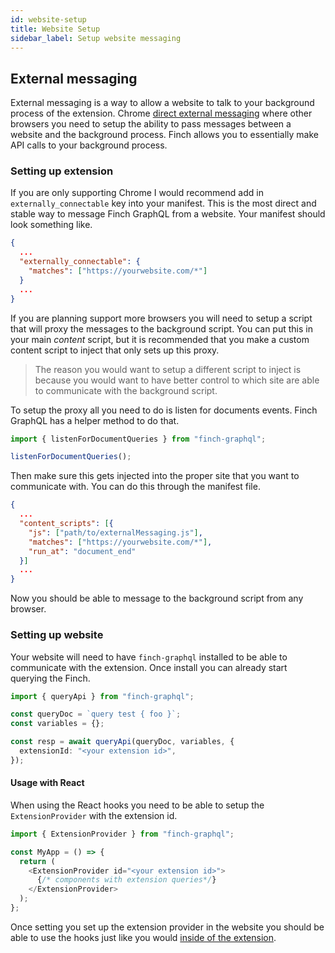 ```yaml
---
id: website-setup
title: Website Setup
sidebar_label: Setup website messaging
---
```


## External messaging

External messaging is a way to allow a website to talk to your background process of the extension. Chrome [direct external messaging](https://developer.chrome.com/docs/extensions/mv3/messaging/#external-webpage) where other browsers you need to setup the ability to pass messages between a website and the background process. Finch allows you to essentially make API calls to your background process.

### Setting up extension

If you are only supporting Chrome I would recommend add in `externally_connectable` key into your manifest. This is the most direct and stable way to message Finch GraphQL from a website. Your manifest should look something like.

```json
{
  ...
  "externally_connectable": {
    "matches": ["https://yourwebsite.com/*"]
  }
  ...
}
```

If you are planning support more browsers you will need to setup a script that will proxy the messages to the background script. You can put this in your main _content_ script, but it is recommended that you make a custom content script to inject that only sets up this proxy.

> The reason you would want to setup a different script to inject is because you would want to have better control to which site are able to communicate with the background script.

To setup the proxy all you need to do is listen for documents events. Finch GraphQL has a helper method to do that.

```typescript
import { listenForDocumentQueries } from "finch-graphql";

listenForDocumentQueries();
```

Then make sure this gets injected into the proper site that you want to communicate with. You can do this through the manifest file.

```json
{
  ...
  "content_scripts": [{
    "js": ["path/to/externalMessaging.js"],
    "matches": ["https://yourwebsite.com/*"],
    "run_at": "document_end"
  }]
  ...
}
```

Now you should be able to message to the background script from any browser.

### Setting up website

Your website will need to have `finch-graphql` installed to be able to communicate with the extension. Once install you can already start querying the Finch.

```typescript
import { queryApi } from "finch-graphql";

const queryDoc = `query test { foo }`;
const variables = {};

const resp = await queryApi(queryDoc, variables, {
  extensionId: "<your extension id>",
});
```

#### Usage with React

When using the React hooks you need to be able to setup the `ExtensionProvider` with the extension id.

```typescript
import { ExtensionProvider } from "finch-graphql";

const MyApp = () => {
  return (
    <ExtensionProvider id="<your extension id>">
      {/* components with extension queries*/}
    </ExtensionProvider>
  );
};
```

Once setting you set up the extension provider in the website you should be able to use the hooks just like you would [inside of the extension](./client-setup#react-hooks).

